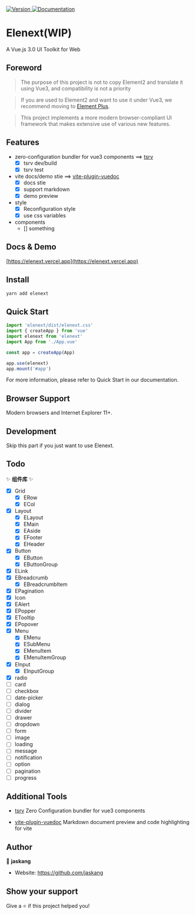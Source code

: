 <p>
  <a href="https://www.npmjs.com/package/elenext" target="_blank">
    <img alt="Version" src="https://img.shields.io/npm/v/elenext.svg">
  </a>
  <a href="https://elenext.vercel.app" target="_blank">
    <img alt="Documentation" src="https://img.shields.io/badge/documentation-yes-brightgreen.svg" />
  </a>
</p>

# Elenext(WIP)

A Vue.js 3.0 UI Toolkit for Web

## Foreword

> The purpose of this project is not to copy Element2 and translate it using Vue3, and compatibility is not a priority

> If you are used to Element2 and want to use it under Vue3, we recommend moving to [Element Plus](https://github.com/element-plus/element-plus).

> This project implements a more modern browser-compliant UI framework that makes extensive use of various new features.

## Features

- zero-configuration bundler for vue3 components ==> [tsrv](https://github.com/JasKang/tsrv)
  - [x] tsrv dev/build
  - [x] tsrv test
- vite docs/demo stie ==> [vite-plugin-vuedoc](https://github.com/JasKang/vite-plugin-vuedoc)
  - [x] docs stie
  - [x] support markdown
  - [x] demo preview
- style
  - [x] Reconfiguration style
  - [x] use css variables
- components
  - [] something

## Docs & Demo

[https://elenext.vercel.app](https://elenext.vercel.app)

## Install

```sh
yarn add elenext
```

## Quick Start

```javascript
import 'elenext/dist/elenext.css'
import { createApp } from 'vue'
import elenext from 'elenext'
import App from './App.vue'

const app = createApp(App)

app.use(elenext)
app.mount('#app')
```

For more information, please refer to Quick Start in our documentation.

## Browser Support

Modern browsers and Internet Explorer 11+.

## Development

Skip this part if you just want to use Elenext.

## Todo

:sparkles: **组件库** :sparkles:

- [x] Grid
  - [x] ERow
  - [x] ECol
- [x] Layout
  - [x] ELayout
  - [x] EMain
  - [x] EAside
  - [x] EFooter
  - [x] EHeader
- [x] Button
  - [x] EButton
  - [x] EButtonGroup
- [x] ELink
- [x] EBreadcrumb
  - [x] EBreadcrumbItem
- [x] EPagination
- [x] Icon
- [x] EAlert
- [x] EPopper
- [x] ETooltip
- [x] EPopover
- [x] Menu
  - [x] EMenu
  - [x] ESubMenu
  - [x] EMenuItem
  - [x] EMenuItemGroup
- [x] EInput
  - [x] EInputGroup
- [x] radio
- [ ] card
- [ ] checkbox
- [ ] date-picker
- [ ] dialog
- [ ] divider
- [ ] drawer
- [ ] dropdown
- [ ] form
- [ ] image
- [ ] loading
- [ ] message
- [ ] notification
- [ ] option
- [ ] pagination
- [ ] progress

## Additional Tools

- [tsrv](https://github.com/JasKang/tsrv) Zero Configuration bundler for vue3 components

- [vite-plugin-vuedoc](https://github.com/JasKang/vite-plugin-vuedoc) Markdown document preview and code highlighting for vite

## Author

👤 **jaskang**

- Website: https://github.com/jaskang

## Show your support

Give a ⭐️ if this project helped you!
